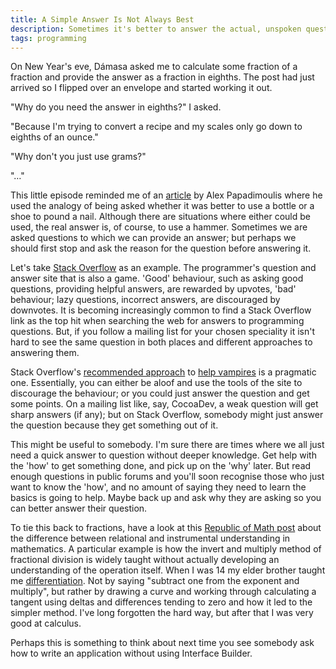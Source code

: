 ```yaml
---
title: A Simple Answer Is Not Always Best
description: Sometimes it's better to answer the actual, unspoken question.
tags: programming
---
```


On New Year's eve, Dámasa asked me to calculate some fraction of a fraction and
provide the answer as a fraction in eighths. The post had just arrived so I
flipped over an envelope and started working it out.

"Why do you need the answer in eighths?" I asked.

"Because I'm trying to convert a recipe and my scales only go down to eighths of an ounce."

"Why don't you just use grams?"

"…"

This little episode reminded me of an
[article](http://weblogs.asp.net/alex_papadimoulis/archive/2005/05/25/408925.aspx)
by Alex Papadimoulis where he used the analogy of being asked whether it was
better to use a bottle or a shoe to pound a nail. Although there are situations
where either could be used, the real answer is, of course, to use a
hammer. Sometimes we are asked questions to which we can provide an answer; but
perhaps we should first stop and ask the reason for the question before
answering it.

Let's take [Stack Overflow](http://stackoverflow.com) as an example. The
programmer's question and answer site that is also a game. 'Good' behaviour,
such as asking good questions, providing helpful answers, are rewarded by
upvotes, 'bad' behaviour; lazy questions, incorrect answers, are discouraged by
downvotes. It is becoming increasingly common to find a Stack Overflow link as
the top hit when searching the web for answers to programming questions. But, if
you follow a mailing list for your chosen speciality it isn't hard to see the
same question in both places and different approaches to answering them.

Stack Overflow's
[recommended approach](http://meta.stackoverflow.com/questions/19665/the-help-vampire-problem/19673#19673)
to [help vampires](http://slash7.com/2006/12/22/vampires/) is a pragmatic
one. Essentially, you can either be aloof and use the tools of the site to
discourage the behaviour; or you could just answer the question and get some
points. On a mailing list like, say, CocoaDev, a weak question will get sharp
answers (if any); but on Stack Overflow, somebody might just answer the question
because they get something out of it.

This might be useful to somebody. I'm sure there are times where we all just
need a quick answer to question without deeper knowledge. Get help with the
'how' to get something done, and pick up on the 'why' later.  But read enough
questions in public forums and you'll soon recognise those who just want to know
the 'how', and no amount of saying they need to learn the basics is going to
help. Maybe back up and ask why they are asking so you can better answer their
question.

To tie this back to fractions, have a look at this
[Republic of Math post](http://republicofmath.wordpress.com/2010/01/08/richard-skemps-relational-understanding-and-instrumental-understanding/)
about the difference between relational and instrumental understanding in
mathematics. A particular example is how the invert and multiply method of
fractional division is widely taught without actually developing an
understanding of the operation itself. When I was 14 my elder brother taught me
[differentiation](http://en.wikipedia.org/wiki/Derivative). Not by saying
"subtract one from the exponent and multiply", but rather by drawing a curve and
working through calculating a tangent using deltas and differences tending to
zero and how it led to the simpler method. I've long forgotten the hard way, but
after that I was very good at calculus.

Perhaps this is something to think about next time you see somebody ask how to
write an application without using Interface Builder.
